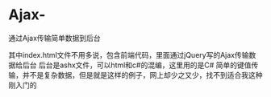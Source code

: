 # Ajax-
通过Ajax传输简单数据到后台

其中index.html文件不用多说，包含前端代码，里面通过jQuery写的Ajax传输数据给后台
后台是ashx文件，可以html和c#的混编，这里用的是C#
简单的键值传输，并不是复杂数据，但是就是这样的例子，网上却少之又少，找不到适合我这种刚入门的
